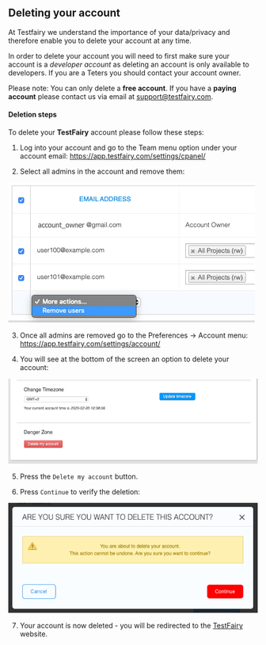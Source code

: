 ## Deleting your account

At Testfairy we understand the importance of your data/privacy and therefore enable you to delete your account at any time.

In order to delete your account you will need to first make sure your account is a *developer account* as deleting an account is only available to developers.
If you are a Teters you should contact your account owner.

Please note:
You can only delete a **free account**. If you have a **paying account** please contact us via email at support@testfairy.com.

#### Deletion steps


To delete your **TestFairy** account please follow these steps:

  1. Log into your account and go to the Team menu option under your account email: https://app.testfairy.com/settings/cpanel/

  2. Select all admins in the account and remove them:
  
  ![](/img/FAQ/delete-account-01.png)

  3. Once all admins are removed go to the Preferences → Account menu: https://app.testfairy.com/settings/account/
  
  4.  You will see at the bottom of the screen an option to delete your account:
  
  ![](/img/FAQ/delete-account-02.png)

  5. Press the `Delete my account` button. 
  
  6. Press `Continue` to verify the deletion:
  
  ![](/img/FAQ/delete-account-03.png)
  
  7. Your account is now deleted - you will be redirected to the [TestFairy](https://www.testfairy.com/) website.
